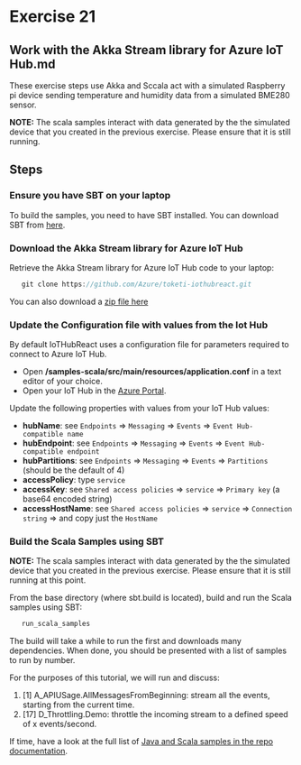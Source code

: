 # Exercise 21

## Work with the Akka Stream library for Azure IoT Hub.md
These exercise steps use Akka and Sccala act with a simulated Raspberry pi
device sending temperature and humidity data from a simulated BME280 sensor. 

**NOTE:** The scala samples interact with data generated by the the simulated
device that you created in the previous exercise.  Please
ensure that it is still running.

## Steps

### Ensure you have SBT on your laptop
To build the samples, you need to have SBT installed. You can download SBT from
[here](https://www.scala-sbt.org/download.html).

### Download the Akka Stream library for Azure IoT Hub

Retrieve the Akka Stream library for Azure IoT Hub code to your laptop:

```scala
   git clone https://github.com/Azure/toketi-iothubreact.git
```

You can also download a [zip file
here](https://github.com/Azure/toketi-iothubreact/master.zip)

### Update the Configuration file with values from the Iot Hub

By default IoTHubReact uses a configuration file for parameters required to
connect to Azure IoT Hub. 

- Open **/samples-scala/src/main/resources/application.conf** in a text editor
  of your choice.
- Open your IoT Hub in the [Azure Portal](https://portal.azure.com).  

Update the following properties with values from your IoT Hub values:

* **hubName**: see `Endpoints` ⇒ `Messaging` ⇒ `Events` ⇒ `Event Hub-compatible
  name`
* **hubEndpoint**: see `Endpoints` ⇒ `Messaging` ⇒ `Events` ⇒ `Event
  Hub-compatible endpoint`
* **hubPartitions**: see `Endpoints` ⇒ `Messaging` ⇒ `Events` ⇒ `Partitions`
  (should be the default of 4)
* **accessPolicy**: type `service`
* **accessKey**: see `Shared access policies` ⇒ `service` ⇒ `Primary key` (a
  base64 encoded string)
* **accessHostName**: see `Shared access policies` ⇒ `service` ⇒ `Connection
  string` ⇒ and copy just the `HostName`


### Build the Scala Samples using SBT

**NOTE:** The scala samples interact with data generated by the the simulated
device that you created in the previous exercise.  Please
ensure that it is still running at this point.

From the base directory (where sbt.build is located), build and run the Scala
samples using SBT: 

```scala
   run_scala_samples
```

The build will take a while to run the first and downloads many dependencies.
When done, you should be presented with a list of samples to run by number.  

For the purposes of this tutorial, we will run and discuss:

1.  [1] A_APIUSage.AllMessagesFromBeginning: stream all the events, starting from the current
   time.
17.  [17] D_Throttling.Demo: throttle the incoming stream to a defined speed of
   x events/second.

If time, have a look at the full list of [Java and Scala samples in the repo
documentation](https://github.com/Azure/toketi-iothubreact).
